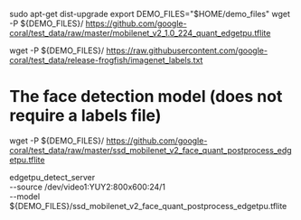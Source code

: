 sudo apt-get dist-upgrade
export DEMO_FILES="$HOME/demo_files"
wget -P ${DEMO_FILES}/ https://github.com/google-coral/test_data/raw/master/mobilenet_v2_1.0_224_quant_edgetpu.tflite

wget -P ${DEMO_FILES}/ https://raw.githubusercontent.com/google-coral/test_data/release-frogfish/imagenet_labels.txt

# The face detection model (does not require a labels file)
wget -P ${DEMO_FILES}/ https://github.com/google-coral/test_data/raw/master/ssd_mobilenet_v2_face_quant_postprocess_edgetpu.tflite

edgetpu_detect_server \
--source /dev/video1:YUY2:800x600:24/1  \
--model ${DEMO_FILES}/ssd_mobilenet_v2_face_quant_postprocess_edgetpu.tflite
